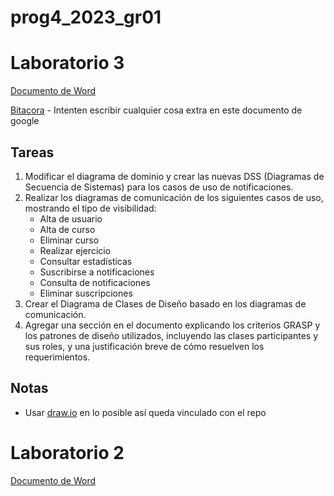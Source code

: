 # prog4_2023_gr01

# Laboratorio 3
[Documento de Word]([https://finguy-my.sharepoint.com/:w:/g/personal/ivan_arriola_fing_edu_uy/Ecn1TH6Pto5Fmb4Fr6zuvQUBxczOiOnJPthI8oZ8k6BBZw?e=b6by8I](https://1drv.ms/w/s!Agzh29nUQIDnkJ51ms9SZsREmqOxPA?e=og6xED))

[Bitacora](https://docs.google.com/document/d/17Sk7DooYJ5Yo2wJfr_cbxHFgTDBdcpOomfzJT_tBJqI/edit?hl=es) - Intenten escribir cualquier cosa extra en este documento de google

## Tareas

1. Modificar el diagrama de dominio y crear las nuevas DSS (Diagramas de Secuencia de Sistemas) para los casos de uso de notificaciones.
2. Realizar los diagramas de comunicación de los siguientes casos de uso, mostrando el tipo de visibilidad:
   - Alta de usuario
   - Alta de curso
   - Eliminar curso
   - Realizar ejercicio
   - Consultar estadísticas
   - Suscribirse a notificaciones
   - Consulta de notificaciones
   - Eliminar suscripciones
3. Crear el Diagrama de Clases de Diseño basado en los diagramas de comunicación.
4. Agregar una sección en el documento explicando los criterios GRASP y los patrones de diseño utilizados, incluyendo las clases participantes y sus roles, y una justificación breve de cómo resuelven los requerimientos.


## Notas
- Usar [draw.io](https://app.diagrams.net/) en lo posible así queda vinculado con el repo


# Laboratorio 2
[Documento de Word](https://onedrive.live.com/edit.aspx?resid=4E0A101CDC8F4A2F!189&ithint=file%2cdocx&authkey=!AKC4te03l7HlkPA)
